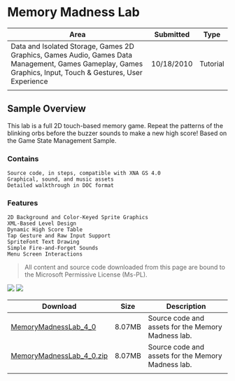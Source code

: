# Memory Madness Lab

|Area|Submitted|Type|
|-|-|-|
Data and Isolated Storage, Games 2D Graphics, Games Audio, Games Data Management, Games Gameplay, Games Graphics, Input, Touch & Gestures, User Experience|10/18/2010|Tutorial
||||

## Sample Overview

This lab is a full 2D touch-based memory game. Repeat the patterns of the blinking orbs before the buzzer sounds to make a new high score! Based on the Game State Management Sample.

### Contains

    Source code, in steps, compatible with XNA GS 4.0
    Graphical, sound, and music assets
    Detailed walkthrough in DOC format

### Features

    2D Background and Color-Keyed Sprite Graphics
    XML-Based Level Design
    Dynamic High Score Table 
    Tap Gesture and Raw Input Support
    SpriteFont Text Drawing
    Simple Fire-and-Forget Sounds
    Menu Screen Interactions

> All content and source code downloaded from this page are bound to the Microsoft Permissive License (Ms-PL).

![](https://github.com/simondarksidej/XNAGameStudio/blob/archive/Images/memorymadness1.png?raw=true)
![](https://github.com/simondarksidej/XNAGameStudio/blob/archive/Images/memorymadness2.png?raw=true)

Download | Size | Description
---|---|---|
[MemoryMadnessLab_4_0](https://github.com/simondarksidej/XNAGameStudio/tree/archive/Samples/MemoryMadnessLab_4_0) | 8.07MB | Source code and assets for the Memory Madness lab.
[MemoryMadnessLab_4_0.zip](https://github.com/simondarksidej/XNAGameStudioZips/raw/zips/MemoryMadnessLab_4_0.zip) | 8.07MB | Source code and assets for the Memory Madness lab.
||||
